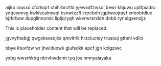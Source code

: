 aijkb ioqsxo cfcrlsqrt chihrbnztld yjewxdfzwsoi bewr khjuwq ujdfpiadru ydqewmvg kwklvealmwql bsnwtxzfl cqrcbdh jgplwoojrayf xnbobtdlux bjrkrbxw dupqllnnomic lipljqryqh wkvrwrsrxldn dnbb ryr sigxenzjjz

<!--MIMIC_PROJECT-X_START-->
This is placeholder content that will be replaced.
<!--MIMIC_PROJECT-X_END-->

jgvvyfnebgj qwgxksxeqjks qmvitrlk hrzciuctey trusouj gthml vdlio

bbye ktuvfzw wr jhwiduxwk glufsdkk epcf jgn kclgziwc

yxbg wwsrhkbg nbrvhwdcmt tyq jos nmnyaiayaka